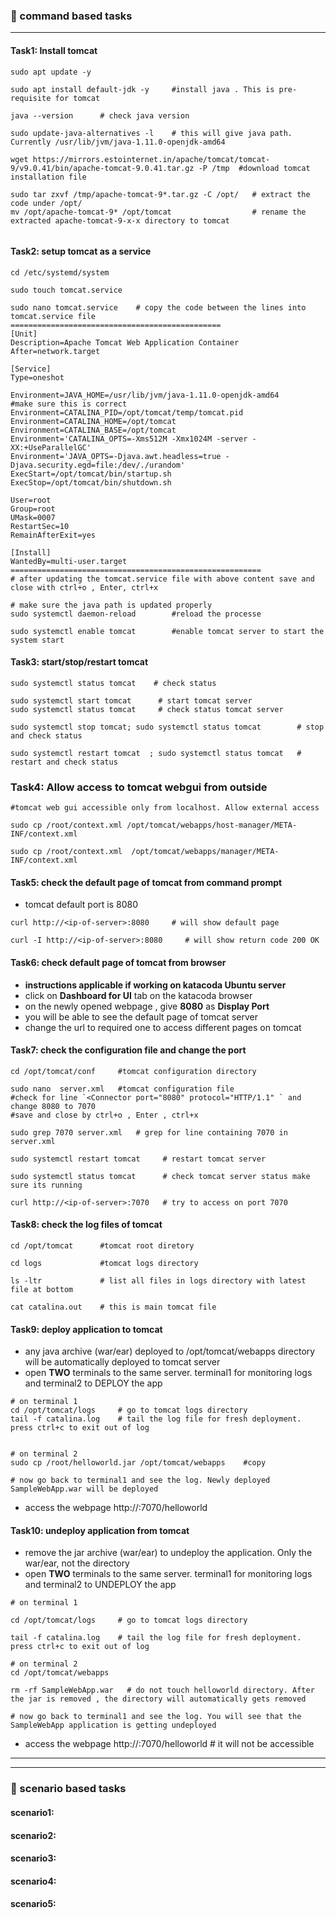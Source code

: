 ### :camel: command based tasks
---
#### Task1: Install tomcat 
```
sudo apt update -y

sudo apt install default-jdk -y     #install java . This is pre-requisite for tomcat

java --version      # check java version

sudo update-java-alternatives -l    # this will give java path. Currently /usr/lib/jvm/java-1.11.0-openjdk-amd64

wget https://mirrors.estointernet.in/apache/tomcat/tomcat-9/v9.0.41/bin/apache-tomcat-9.0.41.tar.gz -P /tmp  #download tomcat installation file

sudo tar zxvf /tmp/apache-tomcat-9*.tar.gz -C /opt/   # extract the code under /opt/
mv /opt/apache-tomcat-9* /opt/tomcat                  # rename the extracted apache-tomcat-9-x-x directory to tomcat


```


#### Task2: setup tomcat as a service
```
cd /etc/systemd/system

sudo touch tomcat.service

sudo nano tomcat.service    # copy the code between the lines into tomcat.service file
===============================================
[Unit]
Description=Apache Tomcat Web Application Container
After=network.target

[Service]
Type=oneshot

Environment=JAVA_HOME=/usr/lib/jvm/java-1.11.0-openjdk-amd64        #make sure this is correct
Environment=CATALINA_PID=/opt/tomcat/temp/tomcat.pid
Environment=CATALINA_HOME=/opt/tomcat
Environment=CATALINA_BASE=/opt/tomcat
Environment='CATALINA_OPTS=-Xms512M -Xmx1024M -server -XX:+UseParallelGC'
Environment='JAVA_OPTS=-Djava.awt.headless=true -Djava.security.egd=file:/dev/./urandom'
ExecStart=/opt/tomcat/bin/startup.sh
ExecStop=/opt/tomcat/bin/shutdown.sh

User=root
Group=root
UMask=0007
RestartSec=10
RemainAfterExit=yes

[Install]
WantedBy=multi-user.target
========================================================
# after updating the tomcat.service file with above content save and close with ctrl+o , Enter, ctrl+x 

# make sure the java path is updated properly
sudo systemctl daemon-reload        #reload the processe

sudo systemctl enable tomcat        #enable tomcat server to start the system start

```

#### Task3: start/stop/restart tomcat
```
sudo systemctl status tomcat    # check status

sudo systemctl start tomcat      # start tomcat server    
sudo systemctl status tomcat     # check status tomcat server

sudo systemctl stop tomcat; sudo systemctl status tomcat        # stop and check status

sudo systemctl restart tomcat  ; sudo systemctl status tomcat   # restart and check status
```
### Task4: Allow access to tomcat webgui from outside
```
#tomcat web gui accessible only from localhost. Allow external access

sudo cp /root/context.xml /opt/tomcat/webapps/host-manager/META-INF/context.xml

sudo cp /root/context.xml  /opt/tomcat/webapps/manager/META-INF/context.xml
```
#### Task5: check the default page of tomcat from command prompt
* tomcat default port is 8080
```
curl http://<ip-of-server>:8080     # will show default page

curl -I http://<ip-of-server>:8080     # will show return code 200 OK
```
#### Task6: check default page of tomcat from browser

* __instructions applicable if working on katacoda Ubuntu server__
* click on __Dashboard for UI__ tab on the katacoda browser
* on the newly opened webpage , give __8080__ as __Display Port__
* you will be able to see the default page of tomcat server
* change the url to required one to access different pages on tomcat

#### Task7: check the configuration file and change the port
```
cd /opt/tomcat/conf     #tomcat configuration directory

sudo nano  server.xml   #tomcat configuration file 
#check for line `<Connector port="8080" protocol="HTTP/1.1" ` and change 8080 to 7070
#save and close by ctrl+o , Enter , ctrl+x

sudo grep 7070 server.xml   # grep for line containing 7070 in server.xml 

sudo systemctl restart tomcat     # restart tomcat server

sudo systemctl status tomcat      # check tomcat server status make sure its running

curl http://<ip-of-server>:7070   # try to access on port 7070
```
#### Task8: check the log files of tomcat
```
cd /opt/tomcat      #tomcat root diretory

cd logs             #tomcat logs directory 

ls -ltr             # list all files in logs directory with latest file at bottom

cat catalina.out    # this is main tomcat file
```
#### Task9: deploy application to tomcat 
* any java archive (war/ear) deployed to /opt/tomcat/webapps directory will be automatically deployed to tomcat server
* open __TWO__ terminals to the same server. terminal1 for monitoring logs and terminal2 to DEPLOY the app

```
# on terminal 1
cd /opt/tomcat/logs     # go to tomcat logs directory
tail -f catalina.log    # tail the log file for fresh deployment. press ctrl+c to exit out of log


# on terminal 2
sudo cp /root/helloworld.jar /opt/tomcat/webapps    #copy 

# now go back to terminal1 and see the log. Newly deployed SampleWebApp.war will be deployed
```
* access the webpage http://<ip-of-server>:7070/helloworld

#### Task10: undeploy application from tomcat
* remove the jar archive (war/ear) to undeploy the application. Only the war/ear, not the directory
* open __TWO__ terminals to the same server. terminal1 for monitoring logs and terminal2 to UNDEPLOY the app
```
# on terminal 1

cd /opt/tomcat/logs     # go to tomcat logs directory

tail -f catalina.log    # tail the log file for fresh deployment. press ctrl+c to exit out of log

# on terminal 2
cd /opt/tomcat/webapps

rm -rf SampleWebApp.war   # do not touch helloworld directory. After the jar is removed , the directory will automatically gets removed

# now go back to terminal1 and see the log. You will see that the SampleWebApp application is getting undeployed

```
* access the webpage http://<ip-of-server>:7070/helloworld  # it will not be accessible

----
----

### :rocket: scenario based tasks 
#### scenario1: 
#### scenario2: 
#### scenario3: 
#### scenario4: 
#### scenario5: 
